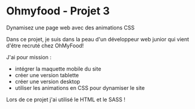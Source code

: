 # Ohmyfood - Projet 3
Dynamisez une page web avec des animations CSS

Dans ce projet, je suis dans la peau d'un développeur web junior qui vient d'être recruté chez OhMyFood!

J'ai pour mission : 
- intégrer la maquette mobile du site
- créer une version tablette
- créer une version desktop
- utiliser les animations en CSS pour dynamiser le site

Lors de ce projet j'ai utilisé le HTML et le SASS !
